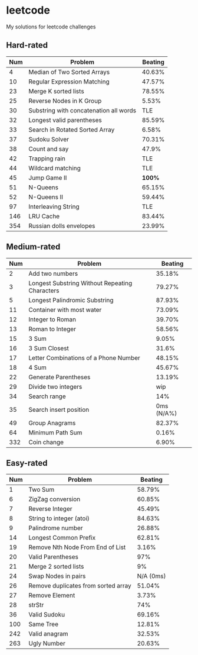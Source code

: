 # leetcode
My solutions for leetcode challenges

## Hard-rated

Num | Problem | Beating
--- | ------- | -------
| 4 | Median of Two Sorted Arrays |  40.63% |
| 10 | Regular Expression Matching |  47.57% |
| 23 | Merge K sorted lists |  78.55% |
25 | Reverse Nodes in K Group |  5.53% |
| 30 | Substring with concatenation all words |  TLE |
32 | Longest valid parentheses | 85.59%
| 33 | Search in Rotated Sorted Array | 6.58% |
| 37 | Sudoku Solver |  70.31% |
38 | Count and say | 47.9% |
42 | Trapping rain | TLE
44 | Wildcard matching | TLE
| 45 | Jump Game II |  **100%** |
| 51 | N-Queens |  65.15% |
| 52 | N-Queens II | 59.44%
97 | Interleaving String | TLE
146 | LRU Cache | 83.44% |
| 354 | Russian dolls envelopes | 23.99%

## Medium-rated

Num | Problem |  Beating
--- | ------- |  -------
| 2 | Add two numbers |  35.18% |
| 3 | Longest Substring Without Repeating Characters |  79.27% |
| 5 | Longest Palindromic Substring |  87.93% |
| 11 | Container with most water |  73.09% |
| 12 | Integer to Roman |  39.70% |
| 13 | Roman to Integer |  58.56% |
| 15 | 3 Sum |  9.05% |
| 16 | 3 Sum Closest |  31.6% |
| 17 | Letter Combinations of a Phone Number |  48.15% |
| 18 | 4 Sum |  45.67% |
22 | Generate Parentheses |  13.19%
29 | Divide two integers | wip
34 | Search range | 14%
35 | Search insert position | 0ms (N/A%)
49 | Group Anagrams | 82.37%
| 64 | Minimum Path Sum |  0.16% |
332 | Coin change | 6.90%

## Easy-rated

Num | Problem |  Beating
--- | ------- |  -------
| 1 | Two Sum | 58.79%
| 6 | ZigZag conversion |  60.85% |
| 7 | Reverse Integer |  45.49% |
| 8 | String to integer (atoi) |  84.63% |
| 9 | Palindrome number |  26.88% |
| 14 | Longest Common Prefix |  62.81% |
19 | Remove Nth Node From End of List |  3.16% |
20 | Valid Parentheses |  97% |
21 | Merge 2 sorted lists |  9%
24 | Swap Nodes in pairs | N/A (0ms)
26 | Remove duplicates from sorted array | 51.04%
| 27 | Remove Element |  3.73% |
| 28 | strStr | 74%
36 | Valid Sudoku | 69.16%
100 | Same Tree | 12.81%
242 | Valid anagram | 32.53%
263 | Ugly Number | 20.63%
